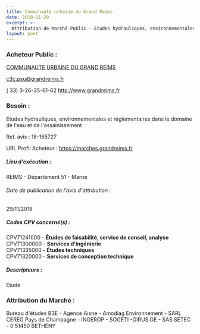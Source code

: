 ```yaml
---
title: Communauté urbaine du Grand Reims
date: 2018-11-29
excerpt: >-
  Attribution de Marché Public - Etudes hydrauliques, environnementales et réglementaires dans le domaine de l'eau et de l'assainissement
layout: post
---
```


### Acheteur Public : 
<a href="/acheteur-32/siren-200067213"> COMMUNAUTE URBAINE DU GRAND REIMS</a><br/>



c3c.psu@grandreims.fr

( 33) 3-26-35-61-62
http://www.grandreims.fr
### Besoin :

Etudes hydrauliques, environnementales et réglementaires dans le domaine de l'eau et de l'assainissement

Ref. avis : 18-165727

URL Profil Acheteur : https://marches.grandreims.fr

##### Lieu d'exécution :

REIMS - Département 51 - Marne

###### Date de publication de l'avis d'attribution : 
29/11/2018

##### Codes CPV concerné(s) :
CPV71241000 - **Études de faisabilité, service de conseil, analyse** <br/>
CPV71300000 - **Services d'ingénierie** <br/>
CPV71335000 - **Études techniques** <br/>
CPV71320000 - **Services de conception technique** <br/>

##### Descripteurs :
Etude <br/>

### Attribution du Marché :
Bureau d'études B3E - Agence Aisne - Amodiag Environnement - SARL CEREG Pays de Champagne - INGEROP - SOGETI -GIRUS GE - SAS SETEC - 0 51450 BETHENY <br/>
